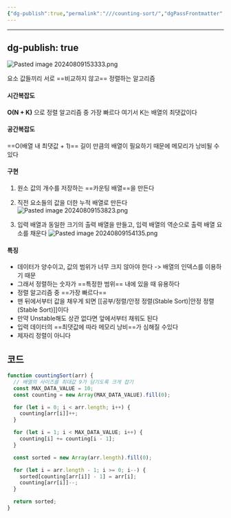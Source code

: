 ```yaml
---
{"dg-publish":true,"permalink":"///counting-sort/","dgPassFrontmatter":true}
---
```



---
dg-publish: true
---
![Pasted image 20240809153333.png](/img/user/%EC%B2%A8%EB%B6%80%ED%8C%8C%EC%9D%BC/Pasted%20image%2020240809153333.png)

요소 값들끼리 서로 ==비교하지 않고== 정렬하는 알고리즘

#### 시간복잡도
**O(N + K)** 으로 정렬 알고리즘 중 가장 빠르다
여기서 K는 배열의 최댓값이다

#### 공간복잡도
==O(배열 내 최댓값 + 1)== 길이 만큼의 배열이 필요하기 때문에 메모리가 낭비될 수 있다

#### 구현
1. 원소 값의 개수를 저장하는 ==카운팅 배열==을 만든다
2. 직전 요소들의 값을 더한 누적 배열로 만든다
![Pasted image 20240809153823.png](/img/user/%EC%B2%A8%EB%B6%80%ED%8C%8C%EC%9D%BC/Pasted%20image%2020240809153823.png)

1. 입력 배열과 동일한 크기의 출력 배열을 만들고, 입력 배열의 역순으로 출력 배열 요소를 채운다
![Pasted image 20240809154135.png](/img/user/%EC%B2%A8%EB%B6%80%ED%8C%8C%EC%9D%BC/Pasted%20image%2020240809154135.png)

#### 특징
- 데이터가 양수이고, 값의 범위가 너무 크지 않아야 한다 -> 배열의 인덱스를 이용하기 때문
- 그래서 정렬하는 숫자가 ==특정한 범위== 내에 있을 때 유용하다
- 정렬 알고리즘 중 ==가장 빠르다==
- 맨 뒤에서부터 값을 채우게 되면 [[공부/정렬/안정 정렬(Stable Sort)\|안정 정렬(Stable Sort)]]이다
- 만약 Unstable해도 상관 없다면 앞에서부터 채워도 된다
- 입력 데이터의 ==최댓값에 따라 메모리 낭비==가 심해질 수있다
- 제자리 정렬이 아니다

## 코드
```js
function countingSort(arr) {
  // 배열의 사이즈를 최대값 9가 담기도록 크게 잡기
  const MAX_DATA_VALUE = 10;
  const counting = new Array(MAX_DATA_VALUE).fill(0);

  for (let i = 0; i < arr.length; i++) {
    counting[arr[i]]++;
  }

  for (let i = 1; i < MAX_DATA_VALUE; i++) {
    counting[i] += counting[i - 1];
  }

  const sorted = new Array(arr.length).fill(0);

  for (let i = arr.length - 1; i >= 0; i--) {
    sorted[counting[arr[i]] - 1] = arr[i];
    counting[arr[i]]--;
  }

  return sorted;
}
```
